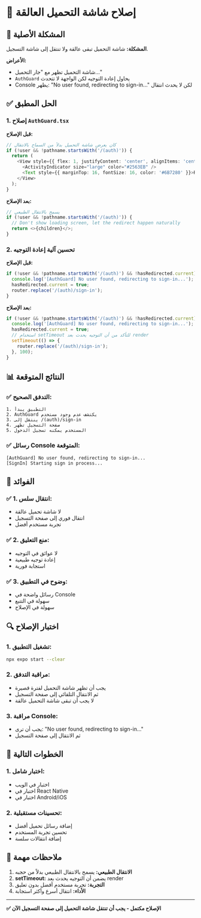 # 🔧 إصلاح شاشة التحميل العالقة

## 🚨 المشكلة الأصلية

**المشكلة:** شاشة التحميل تبقى عالقة ولا تنتقل إلى شاشة التسجيل.

**الأعراض:**
- شاشة التحميل تظهر مع "جار التحميل..."
- `AuthGuard` يحاول إعادة التوجيه لكن الواجهة لا تتحدث
- Console يظهر: "No user found, redirecting to sign-in..." لكن لا يحدث انتقال

## ✅ الحل المطبق

### 1. إصلاح `AuthGuard.tsx`

**قبل الإصلاح:**
```typescript
// كان يعرض شاشة التحميل بدلاً من السماح بالانتقال
if (!user && !pathname.startsWith('/(auth)')) {
  return (
    <View style={{ flex: 1, justifyContent: 'center', alignItems: 'center', backgroundColor: '#fff' }}>
      <ActivityIndicator size="large" color="#2563EB" />
      <Text style={{ marginTop: 16, fontSize: 16, color: '#6B7280' }}>Redirecting to sign in...</Text>
    </View>
  );
}
```

**بعد الإصلاح:**
```typescript
// يسمح بالانتقال الطبيعي
if (!user && !pathname.startsWith('/(auth)')) {
  // Don't show loading screen, let the redirect happen naturally
  return <>{children}</>;
}
```

### 2. تحسين آلية إعادة التوجيه

**قبل الإصلاح:**
```typescript
if (!user && !pathname.startsWith('/(auth)') && !hasRedirected.current) {
  console.log('[AuthGuard] No user found, redirecting to sign-in...');
  hasRedirected.current = true;
  router.replace('/(auth)/sign-in');
}
```

**بعد الإصلاح:**
```typescript
if (!user && !pathname.startsWith('/(auth)') && !hasRedirected.current) {
  console.log('[AuthGuard] No user found, redirecting to sign-in...');
  hasRedirected.current = true;
  // استخدام setTimeout للتأكد من أن التوجيه يحدث بعد render
  setTimeout(() => {
    router.replace('/(auth)/sign-in');
  }, 100);
}
```

## 📊 النتائج المتوقعة

### ✅ التدفق الصحيح:
```
1. التطبيق يبدأ
2. AuthGuard يكتشف عدم وجود مستخدم
3. ينتقل إلى /(auth)/sign-in
4. صفحة التسجيل تظهر
5. المستخدم يمكنه تسجيل الدخول
```

### ✅ رسائل Console المتوقعة:
```
[AuthGuard] No user found, redirecting to sign-in...
[SignIn] Starting sign in process...
```

## 🎯 الفوائد

### ✅ 1. انتقال سلس:
- لا شاشة تحميل عالقة
- انتقال فوري إلى صفحة التسجيل
- تجربة مستخدم أفضل

### ✅ 2. منع التعليق:
- لا عوائق في التوجيه
- إعادة توجيه طبيعية
- استجابة فورية

### ✅ 3. وضوح في التطبيق:
- رسائل واضحة في Console
- سهولة في التتبع
- سهولة في الإصلاح

## 🔍 اختبار الإصلاح

### 1. تشغيل التطبيق:
```bash
npx expo start --clear
```

### 2. مراقبة التدفق:
- يجب أن تظهر شاشة التحميل لفترة قصيرة
- ثم الانتقال التلقائي إلى صفحة التسجيل
- لا يجب أن تبقى شاشة التحميل عالقة

### 3. مراقبة Console:
- يجب أن ترى: "No user found, redirecting to sign-in..."
- ثم الانتقال إلى صفحة التسجيل

## 🚀 الخطوات التالية

### 1. اختبار شامل:
- اختبار في الويب
- اختبار في React Native
- اختبار في Android/iOS

### 2. تحسينات مستقبلية:
- إضافة رسائل تحميل أفضل
- تحسين تجربة المستخدم
- إضافة انتقالات سلسة

## 📝 ملاحظات مهمة

1. **الانتقال الطبيعي:** يسمح بالانتقال الطبيعي بدلاً من حجبه
2. **setTimeout:** يضمن أن التوجيه يحدث بعد render
3. **التجربة:** تجربة مستخدم أفضل بدون تعليق
4. **الأداء:** انتقال أسرع وأكثر استجابة

---

**✅ الإصلاح مكتمل - يجب أن تنتقل شاشة التحميل إلى صفحة التسجيل الآن** 